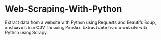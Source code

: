 # Web-Scraping-With-Python
Extract data from a website with Python using Requests and BeautifulSoup, and save it in a CSV file using Pandas.
Extract data from a website with Python using Scrapy.
